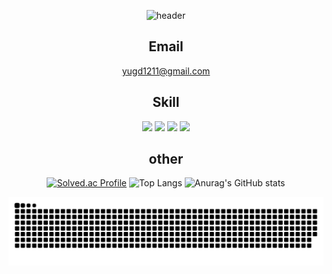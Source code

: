 
<div align=center>

![header](https://capsule-render.vercel.app/api?type=slice&color=gradient&height=200&section=header&text=KyungDong%20Yoo&animation=fadeIn&fontSize=60)

## Email
  yugd1211@gmail.com
## Skill

<img src="https://img.shields.io/badge/c-%23A8B9CC?style=for-the-badge&logo=c&logoColor=white"/>
<img src="https://img.shields.io/badge/cplusplus-%2300599C?style=for-the-badge&logo=cplusplus&logoColor=white"/>
<img src="https://img.shields.io/badge/csharp-%23512BD4?style=for-the-badge&logo=csharp&logoColor=white"/>
<img src="https://img.shields.io/badge/unity-%23FFFFFF?style=for-the-badge&logo=unity&logoColor=white&color=black"/>
<br>

## other

[![Solved.ac Profile](http://mazassumnida.wtf/api/v2/generate_badge?boj=yugd1211)](https://solved.ac/yugd1211/)
![Top Langs](https://github-readme-stats.vercel.app/api/top-langs/?username=yugd1211&layout=compact&theme=dark)
![Anurag's GitHub stats](https://github-readme-stats.vercel.app/api?username=yugd1211&show_icons=true&theme=dark&size=0.7)
</div>

<img src="https://github.com/yugd1211/yugd1211/blob/output/github-snake-dark.svg"/>

